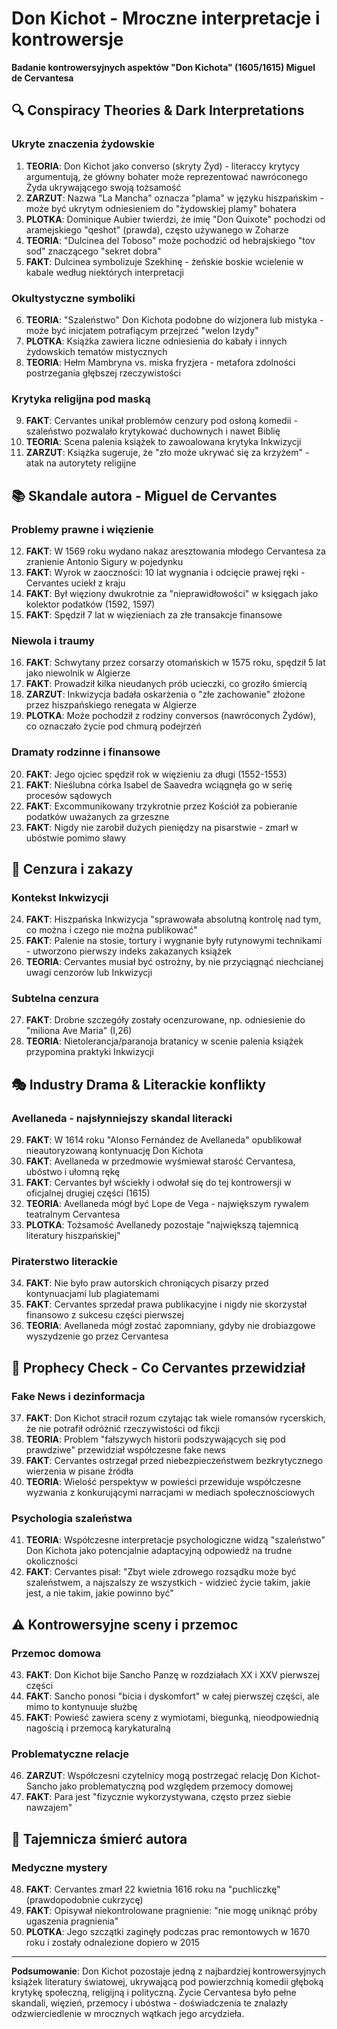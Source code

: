 # Don Kichot - Mroczne interpretacje i kontrowersje

**Badanie kontrowersyjnych aspektów "Don Kichota" (1605/1615) Miguel de Cervantesa**

## 🔍 Conspiracy Theories & Dark Interpretations

### Ukryte znaczenia żydowskie
1. **TEORIA**: Don Kichot jako converso (skryty Żyd) - literaccy krytycy argumentują, że główny bohater może reprezentować nawróconego Żyda ukrywającego swoją tożsamość
2. **ZARZUT**: Nazwa "La Mancha" oznacza "plama" w języku hiszpańskim - może być ukrytym odniesieniem do "żydowskiej plamy" bohatera
3. **PLOTKA**: Dominique Aubier twierdzi, że imię "Don Quixote" pochodzi od aramejskiego "qeshot" (prawda), często używanego w Zoharze
4. **TEORIA**: "Dulcinea del Toboso" może pochodzić od hebrajskiego "tov sod" znaczącego "sekret dobra"
5. **FAKT**: Dulcinea symbolizuje Szekhinę - żeńskie boskie wcielenie w kabale według niektórych interpretacji

### Okultystyczne symboliki
6. **TEORIA**: "Szaleństwo" Don Kichota podobne do wizjonera lub mistyka - może być inicjatem potrafiącym przejrzeć "welon Izydy"
7. **PLOTKA**: Książka zawiera liczne odniesienia do kabały i innych żydowskich tematów mistycznych
8. **TEORIA**: Hełm Mambryna vs. miska fryzjera - metafora zdolności postrzegania głębszej rzeczywistości

### Krytyka religijna pod maską
9. **FAKT**: Cervantes unikał problemów cenzury pod osłoną komedii - szaleństwo pozwalało krytykować duchownych i nawet Biblię
10. **TEORIA**: Scena palenia książek to zawoalowana krytyka Inkwizycji
11. **ZARZUT**: Książka sugeruje, że "zło może ukrywać się za krzyżem" - atak na autorytety religijne

## 📚 Skandale autora - Miguel de Cervantes

### Problemy prawne i więzienie
12. **FAKT**: W 1569 roku wydano nakaz aresztowania młodego Cervantesa za zranienie Antonio Sigury w pojedynku
13. **FAKT**: Wyrok w zaoczności: 10 lat wygnania i odcięcie prawej ręki - Cervantes uciekł z kraju
14. **FAKT**: Był więziony dwukrotnie za "nieprawidłowości" w księgach jako kolektor podatków (1592, 1597)
15. **FAKT**: Spędził 7 lat w więzieniach za złe transakcje finansowe

### Niewola i traumy
16. **FAKT**: Schwytany przez corsarzy otomańskich w 1575 roku, spędził 5 lat jako niewolnik w Algierze
17. **FAKT**: Prowadził kilka nieudanych prób ucieczki, co groziło śmiercią
18. **ZARZUT**: Inkwizycja badała oskarżenia o "złe zachowanie" złożone przez hiszpańskiego renegata w Algierze
19. **PLOTKA**: Może pochodził z rodziny conversos (nawróconych Żydów), co oznaczało życie pod chmurą podejrzeń

### Dramaty rodzinne i finansowe
20. **FAKT**: Jego ojciec spędził rok w więzieniu za długi (1552-1553)
21. **FAKT**: Nieślubna córka Isabel de Saavedra wciągnęła go w serię procesów sądowych
22. **FAKT**: Excommunikowany trzykrotnie przez Kościół za pobieranie podatków uważanych za grzeszne
23. **FAKT**: Nigdy nie zarobił dużych pieniędzy na pisarstwie - zmarł w ubóstwie pomimo sławy

## 🚫 Cenzura i zakazy

### Kontekst Inkwizycji
24. **FAKT**: Hiszpańska Inkwizycja "sprawowała absolutną kontrolę nad tym, co można i czego nie można publikować"
25. **FAKT**: Palenie na stosie, tortury i wygnanie były rutynowymi technikami - utworzono pierwszy indeks zakazanych książek
26. **TEORIA**: Cervantes musiał być ostrożny, by nie przyciągnąć niechcianej uwagi cenzorów lub Inkwizycji

### Subtelna cenzura
27. **FAKT**: Drobne szczegóły zostały ocenzurowane, np. odniesienie do "miliona Ave Maria" (I,26)
28. **TEORIA**: Nietolerancja/paranoja bratanicy w scenie palenia książek przypomina praktyki Inkwizycji

## 🎭 Industry Drama & Literackie konflikty

### Avellaneda - najsłynniejszy skandal literacki
29. **FAKT**: W 1614 roku "Alonso Fernández de Avellaneda" opublikował nieautoryzowaną kontynuację Don Kichota
30. **FAKT**: Avellaneda w przedmowie wyśmiewał starość Cervantesa, ubóstwo i ułomną rękę
31. **FAKT**: Cervantes był wściekły i odwołał się do tej kontrowersji w oficjalnej drugiej części (1615)
32. **TEORIA**: Avellaneda mógł być Lope de Vega - największym rywalem teatralnym Cervantesa
33. **PLOTKA**: Tożsamość Avellanedy pozostaje "największą tajemnicą literatury hiszpańskiej"

### Piraterstwo literackie
34. **FAKT**: Nie było praw autorskich chroniących pisarzy przed kontynuacjami lub plagiatemami
35. **FAKT**: Cervantes sprzedał prawa publikacyjne i nigdy nie skorzystał finansowo z sukcesu części pierwszej
36. **TEORIA**: Avellaneda mógł zostać zapomniany, gdyby nie drobiazgowe wyszydzenie go przez Cervantesa

## 🔮 Prophecy Check - Co Cervantes przewidział

### Fake News i dezinformacja
37. **FAKT**: Don Kichot stracił rozum czytając tak wiele romansów rycerskich, że nie potrafił odróżnić rzeczywistości od fikcji
38. **TEORIA**: Problem "fałszywych historii podszywających się pod prawdziwe" przewidział współczesne fake news
39. **FAKT**: Cervantes ostrzegał przed niebezpieczeństwem bezkrytycznego wierzenia w pisane źródła
40. **TEORIA**: Wielość perspektyw w powieści przewiduje współczesne wyzwania z konkurującymi narracjami w mediach społecznościowych

### Psychologia szaleństwa
41. **TEORIA**: Współczesne interpretacje psychologiczne widzą "szaleństwo" Don Kichota jako potencjalnie adaptacyjną odpowiedź na trudne okoliczności
42. **FAKT**: Cervantes pisał: "Zbyt wiele zdrowego rozsądku może być szaleństwem, a najszalszy ze wszystkich - widzieć życie takim, jakie jest, a nie takim, jakie powinno być"

## ⚠️ Kontrowersyjne sceny i przemoc

### Przemoc domowa
43. **FAKT**: Don Kichot bije Sancho Panzę w rozdziałach XX i XXV pierwszej części
44. **FAKT**: Sancho ponosi "bicia i dyskomfort" w całej pierwszej części, ale mimo to kontynuuje służbę
45. **FAKT**: Powieść zawiera sceny z wymiotami, biegunką, nieodpowiednią nagością i przemocą karykaturalną

### Problematyczne relacje
46. **ZARZUT**: Współczesni czytelnicy mogą postrzegać relację Don Kichot-Sancho jako problematyczną pod względem przemocy domowej
47. **FAKT**: Para jest "fizycznie wykorzystywana, często przez siebie nawzajem"

## 🏥 Tajemnicza śmierć autora

### Medyczne mystery
48. **FAKT**: Cervantes zmarł 22 kwietnia 1616 roku na "puchliczkę" (prawdopodobnie cukrzycę)
49. **FAKT**: Opisywał niekontrolowane pragnienie: "nie mogę uniknąć próby ugaszenia pragnienia"
50. **PLOTKA**: Jego szczątki zaginęły podczas prac remontowych w 1670 roku i zostały odnalezione dopiero w 2015

---

**Podsumowanie**: Don Kichot pozostaje jedną z najbardziej kontrowersyjnych książek literatury światowej, ukrywającą pod powierzchnią komedii głęboką krytykę społeczną, religijną i polityczną. Życie Cervantesa było pełne skandali, więzień, przemocy i ubóstwa - doświadczenia te znalazły odzwierciedlenie w mrocznych wątkach jego arcydzieła.